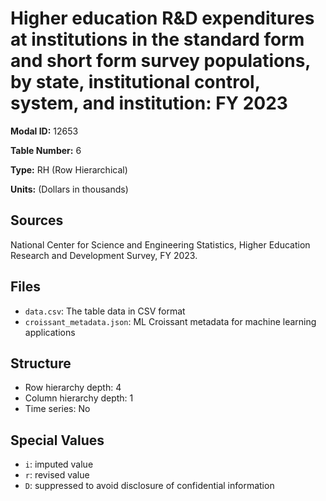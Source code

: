 # Higher education R&D expenditures at institutions in the standard form and short form survey populations, by state, institutional control, system, and institution: FY 2023

**Modal ID:** 12653

**Table Number:** 6

**Type:** RH (Row Hierarchical)

**Units:** (Dollars in thousands)

## Sources

National Center for Science and Engineering Statistics, Higher Education Research and Development Survey, FY 2023.

## Files

- `data.csv`: The table data in CSV format
- `croissant_metadata.json`: ML Croissant metadata for machine learning applications

## Structure

- Row hierarchy depth: 4
- Column hierarchy depth: 1
- Time series: No

## Special Values

- `i`: imputed value
- `r`: revised value
- `D`: suppressed to avoid disclosure of confidential information
